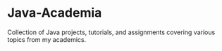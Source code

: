 # Java-Academia
Collection of Java projects, tutorials, and assignments covering various topics from my academics.
